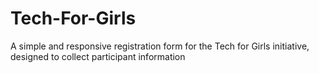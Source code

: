 # Tech-For-Girls
A simple and responsive registration form for the Tech for Girls initiative, designed to collect participant information 
